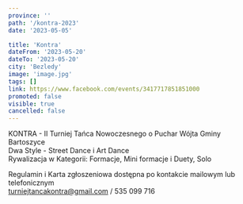 ```yaml
---
province: ''
path: '/kontra-2023'
date: '2023-05-05'

title: 'Kontra'
dateFrom: '2023-05-20'
dateTo: '2023-05-20'
city: 'Bezledy'
image: 'image.jpg'
tags: []
link: https://www.facebook.com/events/3417717851851000
promoted: false
visible: true
cancelled: false
---
```

KONTRA -  II Turniej Tańca Nowoczesnego o Puchar Wójta Gminy Bartoszyce \
Dwa Style - Street Dance i Art Dance \
Rywalizacja w Kategorii: Formacje, Mini formacje i Duety, Solo


Regulamin i Karta zgłoszeniowa dostępna po kontakcie mailowym lub telefonicznym \
turniejtancakontra@gmail.com   /    535 099 716 
